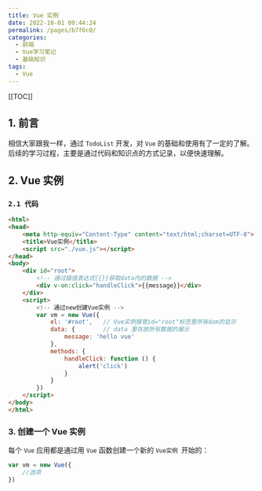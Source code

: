 ```yaml
---
title: Vue 实例
date: 2022-10-01 00:44:24
permalink: /pages/b7f6c0/
categories:
  - 前端
  - Vue学习笔记
  - 基础知识
tags:
  - Vue
---
```


[[TOC]]

## 1. 前言

相信大家跟我一样，通过 `TodoList` 开发，对 `Vue` 的基础和使用有了一定的了解。后续的学习过程，主要是通过代码和知识点的方式记录，以便快速理解。

## 2. Vue 实例

### `2.1 代码`

```html
<html>
<head>
    <meta http-equiv="Content-Type" content="text/html;charset=UTF-8">
    <title>Vue实例</title>
    <script src="./vue.js"></script>
</head>
<body>
    <div id="root">
        <!-- 通过插值表达式{{}}获取data内的数据 -->
        <div v-on:click="handleClick">{{message}}</div>
    </div>
    <script>
        <!-- 通过new创建Vue实例 -->
        var vm = new Vue({
            el: '#root',   // Vue实例接管id="root"标签里所有dom的显示
            data: {        // data 里存放所有数据的展示
                message: 'hello vue'
            },
            methods: {
                handleClick: function () {
                    alert('click')
                }
            }
        })
    </script>
</body>
</html>
```

### 3. 创建一个 Vue 实例

每个 `Vue` 应用都是通过用 `Vue` 函数创建一个新的 `Vue实例 `开始的：

```js
var vm = new Vue({
    //选项
})
```

 
